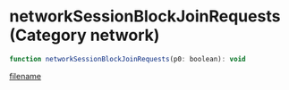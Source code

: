 # networkSessionBlockJoinRequests (Category network)

```js
function networkSessionBlockJoinRequests(p0: boolean): void
```

[filename](networkSessionBlockJoinRequests_m.md ':include')